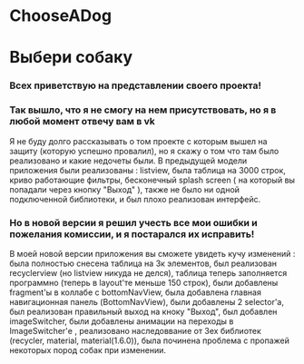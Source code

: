 # ChooseADog
# Выбери собаку
### Всех приветствую на представлении своего проекта!
### Так вышло, что я не смогу на нем присутствовать, но я в любой момент отвечу вам в vk
Я не буду долго рассказывать о том проекте с которым вышел на защиту (которую успешно провалил), но я скажу о том что там было реализовано и какие недочеты были.
В предыдущей модели приложения были реализованы : listview, была таблица на 3000 строк, криво работающие фильтры, бесконечный splash screen ( на который вы попадали через кнопку "Выход" ), также не было ни одной подключенной библиотеки, и был плохо реализован интерфейс.  
### Но в новой версии я решил учесть все мои ошибки и пожелания комиссии, и я постарался их исправить!
В моей новой версии приложения вы сможете увидеть кучу изменений : была полностью снесена таблица на 3к элементов, был реализован recyclerview (но listview никуда не делся), таблица теперь заполняется программно (теперь в layout'те меньше 150 строк), были добавлены fragment'ы в коллабе с bottomNavView, была добавлена главная навигационная панель (BottomNavView), были добавлены 2 selector'а, был реализован правильный выход на кноку "Выход", был добавлен imageSwitcher, были добавлены анимации на переходы в ImageSwitcher'е , реализовано наследоввание от 3ех библиотек (recycler, material, material(1.6.0)), была починена проблема с пропажей некоторых пород собак при изменении.

 
